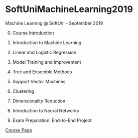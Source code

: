 # SoftUniMachineLearning2019
Machine Learning @ SoftUni - September 2019

0. Course Introduction

1. Introduction to Machine Learning

2. Linear and Logistic Regression

3. Model Training and Improvement

4. Tree and Ensemble Methods

5. Support Vector Machines

6. Clustering

7. Dimensionality Reduction

8. Introduction to Neural Networks

9. Exam Preparation: End-to-End Project

[Course Page](https://softuni.bg/trainings/2317/machine-learning-september-2019)
